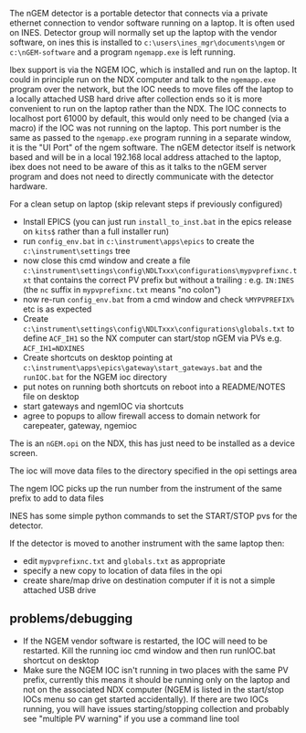 The nGEM detector is a portable detector that connects via a private ethernet connection to vendor software running on a laptop. It is often used on INES. Detector group will normally set up the laptop with the vendor software, on ines this is installed to `c:\users\ines_mgr\documents\ngem` or `c:\nGEM-software` and a program `ngemapp.exe` is left running.

Ibex support is via the NGEM IOC, which is installed and run on the laptop. It could in principle run on the NDX computer and talk to the `ngemapp.exe` program over the network, but the IOC needs to move files off the laptop to a locally attached USB hard drive after collection ends so it is more convenient to run on the laptop rather than the NDX. The IOC connects to localhost port 61000 by default, this would only need to be changed (via a macro) if the IOC was not running on the laptop. This port number is the same as passed to the `ngemapp.exe` program running in a separate window, it is the "UI Port" of the ngem software. The nGEM detector itself is network based and will be in a local 192.168 local address attached to the laptop, ibex does not need to be aware of this as it talks to the nGEM server program and does not need to directly communicate with the detector hardware.   

For a clean setup on laptop (skip relevant steps if previously configured)
* Install EPICS (you can just run `install_to_inst.bat` in the epics release on `kits$` rather than a full installer run)
* run `config_env.bat` in `c:\instrument\apps\epics` to create the `c:\instrument\settings` tree
* now close this cmd window and create a file `c:\instrument\settings\config\NDLTxxx\configurations\mypvprefixnc.txt` that contains the correct PV prefix but without a trailing : e.g. `IN:INES` (the `nc` suffix in `mypvprefixnc.txt` means "no colon") 
* now re-run `config_env.bat` from a cmd window and check `%MYPVPREFIX%` etc is as expected
* Create `c:\instrument\settings\config\NDLTxxx\configurations\globals.txt` to define `ACF_IH1` so the NX computer can start/stop nGEM via PVs e.g. `ACF_IH1=NDXINES`
* Create shortcuts on desktop pointing at `c:\instrument\apps\epics\gateway\start_gateways.bat` and the `runIOC.bat` for the NGEM ioc directory
* put notes on running both shortcuts on reboot into a README/NOTES file on desktop
* start gateways and ngemIOC via shortcuts
* agree to popups to allow firewall access to domain network for carepeater, gateway, ngemioc

The is an `nGEM.opi` on the NDX, this has just need to be installed as a device screen.

The ioc will move data files to the directory specified in the opi settings area

The ngem IOC picks up the run number from the instrument of the same prefix to add to data files  

INES has some simple python commands to set the START/STOP pvs for the detector. 

If the detector is moved to another instrument with the same laptop then:

* edit `mypvprefixnc.txt` and `globals.txt` as appropriate
* specify a new copy to location of data files in the opi
* create share/map drive on destination computer if it is not a simple attached USB drive

## problems/debugging 

* If the NGEM vendor software is restarted, the IOC will need to be restarted. Kill the running ioc cmd window and then run runIOC.bat shortcut on desktop
* Make sure the NGEM IOC isn't running in two places with the same PV prefix, currently this means it should be running only on the laptop and not on the associated NDX computer (NGEM is listed in the start/stop IOCs menu so can get started accidentally). If there are two IOCs running, you will have issues starting/stopping collection and probably see "multiple PV warning" if you use a command line tool             